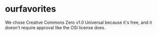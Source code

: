 # ourfavorites

We chose Creative Commons Zero v1.0 Universal because it's free, and it doesn't require approval like the OSI license does. 
